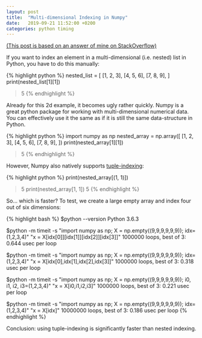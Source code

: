 ```yaml
---
layout: post
title:  "Multi-dimensional Indexing in Numpy"
date:   2019-09-21 11:52:00 +0200
categories: python timing
---
```


[(This post is based on an answer of mine on StackOverflow)](https://stackoverflow.com/questions/57623010/optimizing-performance-of-list-comprehension-using-all-indexes-in-own-functions/57750084#57750084)

If you want to index an element in a multi-dimensional (i.e. nested) list in Python, you have to do this manually:

{% highlight python %}
nested_list = [
    [1, 2, 3],
    [4, 5, 6],
    [7, 8, 9],
]
print(nested_list[1][1])
> 5
{% endhighlight %}

Already for this 2d example, it becomes ugly rather quickly. Numpy is a great python package for working with multi-dimensional numerical data. You can effectively use it the same as if it is still the same data-structure in Python.

{% highlight python %}
import numpy as np
nested_array = np.array([
    [1, 2, 3],
    [4, 5, 6],
    [7, 8, 9],
])
print(nested_array[1][1])
> 5
{% endhighlight %}

However, Numpy also natively supports [tuple-indexing](https://docs.scipy.org/doc/numpy/reference/arrays.indexing.html):

{% highlight python %}
print(nested_array[(1, 1)])
> 5
print(nested_array[1, 1])
> 5
{% endhighlight %}

So... which is faster? To test, we create a large empty array and index four out of six dimensions:

{% highlight bash %}
$python --version
Python 3.6.3
    
$python -m timeit -s "import numpy as np; X = np.empty((9,9,9,9,9,9)); idx=(1,2,3,4)" "x = X[idx[0]][idx[1]][idx[2]][idx[3]]"
1000000 loops, best of 3: 0.644 usec per loop

$python -m timeit -s "import numpy as np; X = np.empty((9,9,9,9,9,9)); idx=(1,2,3,4)" "x = X[idx[0],idx[1],idx[2],idx[3]]"
1000000 loops, best of 3: 0.318 usec per loop
    
$python -m timeit -s "import numpy as np; X = np.empty((9,9,9,9,9,9)); i0, i1, i2, i3=(1,2,3,4)" "x = X[i0,i1,i2,i3]"
1000000 loops, best of 3: 0.221 usec per loop
    
$python -m timeit -s "import numpy as np; X = np.empty((9,9,9,9,9,9)); idx=(1,2,3,4)" "x = X[idx]"
10000000 loops, best of 3: 0.186 usec per loop
{% endhighlight %}

Conclusion: using tuple-indexing is significantly faster than nested indexing.
